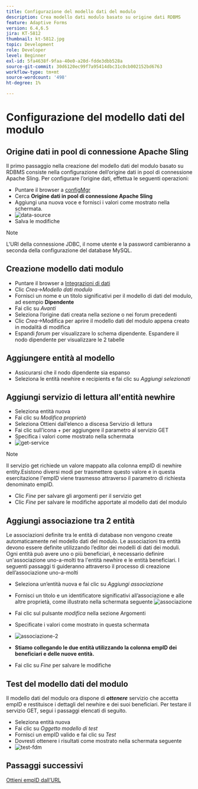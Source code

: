 ```yaml
---
title: Configurazione del modello dati del modulo
description: Crea modello dati modulo basato su origine dati RDBMS
feature: Adaptive Forms
version: 6.4,6.5
jira: KT-5812
thumbnail: kt-5812.jpg
topic: Development
role: Developer
level: Beginner
exl-id: 5fa4638f-9faa-40e0-a20d-fdde3dbb528a
source-git-commit: 30d6120ec99f7a95414dbc31c0cb002152bd6763
workflow-type: tm+mt
source-wordcount: '498'
ht-degree: 1%

---
```


# Configurazione del modello dati del modulo

## Origine dati in pool di connessione Apache Sling

Il primo passaggio nella creazione del modello dati del modulo basato su RDBMS consiste nella configurazione dell’origine dati in pool di connessione Apache Sling. Per configurare l’origine dati, effettua le seguenti operazioni:

* Puntare il browser a [configMgr](http://localhost:4502/system/console/configMgr)
* Cerca **Origine dati in pool di connessione Apache Sling**
* Aggiungi una nuova voce e fornisci i valori come mostrato nella schermata.
* ![data-source](assets/data-source.png)
* Salva le modifiche

>[!NOTE]
>L&#39;URI della connessione JDBC, il nome utente e la password cambieranno a seconda della configurazione del database MySQL.


## Creazione modello dati modulo

* Puntare il browser a [Integrazioni di dati](http://localhost:4502/aem/forms.html/content/dam/formsanddocuments-fdm)
* Clic _Crea_->_Modello dati modulo_
* Fornisci un nome e un titolo significativi per il modello di dati del modulo, ad esempio **Dipendente**
* Fai clic su _Avanti_
* Seleziona l’origine dati creata nella sezione o nei forum precedenti
* Clic _Crea_->Modifica per aprire il modello dati del modulo appena creato in modalità di modifica
* Espandi _forum_ per visualizzare lo schema dipendente. Espandere il nodo dipendente per visualizzare le 2 tabelle

## Aggiungere entità al modello

* Assicurarsi che il nodo dipendente sia espanso
* Seleziona le entità newhire e recipients e fai clic su _Aggiungi selezionati_

## Aggiungi servizio di lettura all&#39;entità newhire

* Seleziona entità nuova
* Fai clic su _Modifica proprietà_
* Seleziona Ottieni dall’elenco a discesa Servizio di lettura
* Fai clic sull’icona + per aggiungere il parametro al servizio GET
* Specifica i valori come mostrato nella schermata
* ![get-service](assets/get-service.png)
>[!NOTE]
> Il servizio get richiede un valore mappato alla colonna empID di newhire entity.Esistono diversi modi per trasmettere questo valore e in questa esercitazione l&#39;empID viene trasmesso attraverso il parametro di richiesta denominato empID.
* Clic _Fine_ per salvare gli argomenti per il servizio get
* Clic _Fine_ per salvare le modifiche apportate al modello dati del modulo

## Aggiungi associazione tra 2 entità

Le associazioni definite tra le entità di database non vengono create automaticamente nel modello dati del modulo. Le associazioni tra entità devono essere definite utilizzando l’editor dei modelli di dati dei moduli. Ogni entità può avere uno o più beneficiari, è necessario definire un&#39;associazione uno-a-molti tra l&#39;entità newhire e le entità beneficiari.
I seguenti passaggi ti guideranno attraverso il processo di creazione dell’associazione uno-a-molti

* Seleziona un’entità nuova e fai clic su _Aggiungi associazione_
* Fornisci un titolo e un identificatore significativi all’associazione e alle altre proprietà, come illustrato nella schermata seguente
  ![associazione](assets/association-entities-1.png)

* Fai clic sul pulsante _modifica_ nella sezione Argomenti

* Specificate i valori come mostrato in questa schermata
* ![associazione-2](assets/association-entities.png)
* **Stiamo collegando le due entità utilizzando la colonna empID dei beneficiari e delle nuove entità.**
* Fai clic su _Fine_ per salvare le modifiche

## Test del modello dati del modulo

Il modello dati del modulo ora dispone di **_ottenere_** servizio che accetta empID e restituisce i dettagli del newhire e dei suoi beneficiari. Per testare il servizio GET, segui i passaggi elencati di seguito.

* Seleziona entità nuova
* Fai clic su _Oggetto modello di test_
* Fornisci un empID valido e fai clic su _Test_
* Dovresti ottenere i risultati come mostrato nella schermata seguente
* ![test-fdm](assets/test-form-data-model.png)

## Passaggi successivi

[Ottieni empID dall’URL](./get-request-parameter.md)